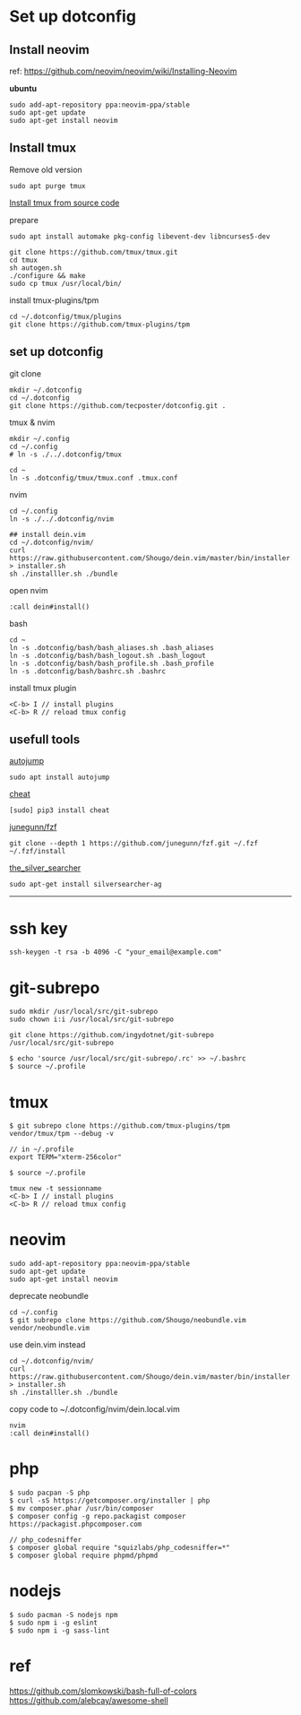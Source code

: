 
# Set up dotconfig

## Install neovim
ref: https://github.com/neovim/neovim/wiki/Installing-Neovim


**ubuntu**

```
sudo add-apt-repository ppa:neovim-ppa/stable
sudo apt-get update
sudo apt-get install neovim
```


## Install tmux

Remove old version
```
sudo apt purge tmux
```

[Install tmux from source code](http://www.tecposter.cn/a/install-tmux-source-code) 

prepare
```
sudo apt install automake pkg-config libevent-dev libncurses5-dev
```

```
git clone https://github.com/tmux/tmux.git
cd tmux
sh autogen.sh
./configure && make
sudo cp tmux /usr/local/bin/
```

install tmux-plugins/tpm
```
cd ~/.dotconfig/tmux/plugins
git clone https://github.com/tmux-plugins/tpm
```


## set up dotconfig

git clone 
```
mkdir ~/.dotconfig
cd ~/.dotconfig
git clone https://github.com/tecposter/dotconfig.git .
```

tmux & nvim
```
mkdir ~/.config
cd ~/.config
# ln -s ./../.dotconfig/tmux

cd ~
ln -s .dotconfig/tmux/tmux.conf .tmux.conf
```

nvim
```
cd ~/.config
ln -s ./../.dotconfig/nvim 

## install dein.vim
cd ~/.dotconfig/nvim/
curl https://raw.githubusercontent.com/Shougo/dein.vim/master/bin/installer.sh > installer.sh
sh ./installler.sh ./bundle
```

open nvim
```
:call dein#install()
```

bash
```
cd ~ 
ln -s .dotconfig/bash/bash_aliases.sh .bash_aliases
ln -s .dotconfig/bash/bash_logout.sh .bash_logout
ln -s .dotconfig/bash/bash_profile.sh .bash_profile
ln -s .dotconfig/bash/bashrc.sh .bashrc
```

install tmux plugin
```
<C-b> I // install plugins
<C-b> R // reload tmux config
```


## usefull tools

[autojump](https://www.tecposter.cn/a/linux-tool-autojump)
```
sudo apt install autojump
```

[cheat](https://www.tecposter.cn/a/linux-command-cheat)
```
[sudo] pip3 install cheat
```

[junegunn/fzf](https://github.com/junegunn/fzf)
```
git clone --depth 1 https://github.com/junegunn/fzf.git ~/.fzf
~/.fzf/install
```

[the_silver_searcher](https://github.com/ggreer/the_silver_searcher)
```
sudo apt-get install silversearcher-ag
```
------------------------


# ssh key

```
ssh-keygen -t rsa -b 4096 -C "your_email@example.com"
```

# git-subrepo

```
sudo mkdir /usr/local/src/git-subrepo
sudo chown i:i /usr/local/src/git-subrepo

git clone https://github.com/ingydotnet/git-subrepo /usr/local/src/git-subrepo
```

```
$ echo 'source /usr/local/src/git-subrepo/.rc' >> ~/.bashrc
$ source ~/.profile
```

# tmux

```
$ git subrepo clone https://github.com/tmux-plugins/tpm vendor/tmux/tpm --debug -v
```


```
// in ~/.profile
export TERM="xterm-256color"
```

```
$ source ~/.profile
```

```
tmux new -t sessionname
<C-b> I // install plugins
<C-b> R // reload tmux config
```

# neovim

```
sudo add-apt-repository ppa:neovim-ppa/stable
sudo apt-get update
sudo apt-get install neovim
```

deprecate neobundle
```
cd ~/.config
$ git subrepo clone https://github.com/Shougo/neobundle.vim vendor/neobundle.vim
```

use dein.vim instead
```
cd ~/.dotconfig/nvim/
curl https://raw.githubusercontent.com/Shougo/dein.vim/master/bin/installer.sh > installer.sh
sh ./installler.sh ./bundle
```

copy code to ~/.dotconfig/nvim/dein.local.vim

```
nvim
:call dein#install()
```


# php

```
$ sudo pacpan -S php
$ curl -sS https://getcomposer.org/installer | php
$ mv composer.phar /usr/bin/composer
$ composer config -g repo.packagist composer https://packagist.phpcomposer.com

// php_codesniffer
$ composer global require "squizlabs/php_codesniffer=*"
$ composer global require phpmd/phpmd
```

# nodejs
```
$ sudo pacman -S nodejs npm
$ sudo npm i -g eslint
$ sudo npm i -g sass-lint
```


# ref

https://github.com/slomkowski/bash-full-of-colors
https://github.com/alebcay/awesome-shell

